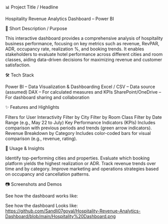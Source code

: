 📊 Project Title / Headline

Hospitality Revenue Analytics Dashboard – Power BI

📝 Short Description / Purpose

This interactive dashboard provides a comprehensive analysis of hospitality business performance, focusing on key metrics such as revenue, RevPAR, ADR, occupancy rate, realization %, and booking trends. It enables stakeholders to evaluate hotel performance across different cities and room classes, aiding data-driven decisions for maximizing revenue and customer satisfaction.

🛠️ Tech Stack

Power BI – Data Visualization & Dashboarding
Excel / CSV – Data source (assumed)
DAX – For calculated measures and KPIs
SharePoint/OneDrive – For dashboard sharing and collaboration

✨ Features and Highlights

Filters for User Interactivity
Filter by City
Filter by Room Class
Filter by Date Range (e.g., May 22 to July)
Key Performance Indicators (KPIs)
Includes comparison with previous periods and trends (green arrow indicators).
Revenue Breakdown by Category
Includes color-coded bars for visual comparison (e.g., revenue, rating).

📌 Usage & Insights

Identify top-performing cities and properties.
Evaluate which booking platform yields the highest realization or ADR.
Track revenue trends over time and by category.
Improve marketing and operations strategies based on occupancy and cancellation patterns.

📷 Screenshots and Demos

See how the dashboard works like: 

See how the dashboard Looks like: https://github.com/Sandli07goyal/Hospitality-Revenue-Analytics-Dashboard/blob/main/Hospitality%20Dashboard.png





